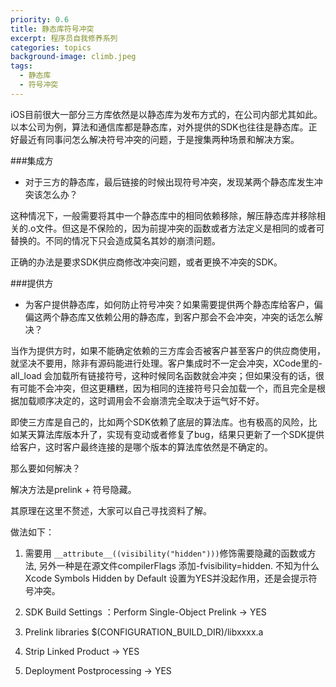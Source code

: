 ```yaml
---
priority: 0.6
title: 静态库符号冲突
excerpt: 程序员自我修养系列
categories: topics
background-image: climb.jpeg
tags:
  - 静态库
  - 符号冲突
---
```




iOS目前很大一部分三方库依然是以静态库为发布方式的，在公司内部尤其如此。以本公司为例，算法和通信库都是静态库，对外提供的SDK也往往是静态库。正好最近有同事问怎么解决符号冲突的问题，于是搜集两种场景和解决方案。

###集成方

- 对于三方的静态库，最后链接的时候出现符号冲突，发现某两个静态库发生冲突该怎么办？

这种情况下，一般需要将其中一个静态库中的相同依赖移除，解压静态库并移除相关的.o文件。但这是不保险的，因为前提冲突的函数或者方法定义是相同的或者可替换的。不同的情况下只会造成莫名其妙的崩溃问题。

正确的办法是要求SDK供应商修改冲突问题，或者更换不冲突的SDK。

###提供方

- 为客户提供静态库，如何防止符号冲突？如果需要提供两个静态库给客户，偏偏这两个静态库又依赖公用的静态库，到客户那会不会冲突，冲突的话怎么解决？

当作为提供方时，如果不能确定依赖的三方库会否被客户甚至客户的供应商使用，就坚决不要用，除非有源码能进行处理。客户集成时不一定会冲突，XCode里的-all_load 会加载所有链接符号，这种时候同名函数就会冲突；但如果没有的话，很有可能不会冲突，但这更糟糕，因为相同的连接符号只会加载一个，而且完全是根据加载顺序决定的，这时调用会不会崩溃完全取决于运气好不好。

即使三方库是自己的，比如两个SDK依赖了底层的算法库。也有极高的风险，比如某天算法库版本升了，实现有变动或者修复了bug，结果只更新了一个SDK提供给客户，这时客户最终连接的是哪个版本的算法库依然是不确定的。

那么要如何解决？

解决方法是prelink + 符号隐藏。

其原理在这里不赘述，大家可以自己寻找资料了解。

做法如下：

1. 需要用 `__attribute__((visibility("hidden")))`修饰需要隐藏的函数或方法, 另外一种是在源文件compilerFlags 添加-fvisibility=hidden. 不知为什么Xcode Symbols Hidden by Default 设置为YES并没起作用，还是会提示符号冲突。

2. SDK Build Settings ：Perform Single-Object Prelink -> YES 
3. Prelink libraries $(CONFIGURATION_BUILD_DIR)/libxxxx.a 
4. Strip Linked Product -> YES
5. Deployment Postprocessing -> YES



